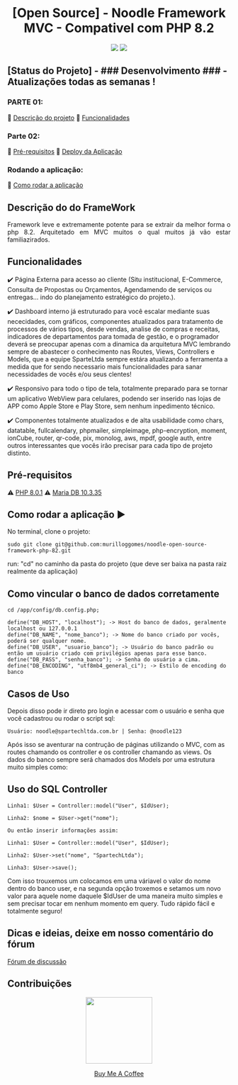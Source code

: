 <h1 style="text-align: -webkit-center !important;text-align-last: center !important">[Open Source] - Noodle Framework MVC - Compativel com PHP 8.2</h1> 

<p align="center">
  <img src="http://img.shields.io/static/v1?label=License&message=MIT&color=green&style=for-the-badge"/>
   <img src="http://img.shields.io/static/v1?label=STATUS&message=Desenvolvimento&color=GREY&style=for-the-badge"/>
</p>

<h2>[Status do Projeto] - ### Desenvolvimento ### - Atualizações todas as semanas !</h2>
      

### PARTE 01: 
:small_blue_diamond: [Descrição do projeto](#descrição-do-projeto)
:small_blue_diamond: [Funcionalidades](#funcionalidades) 
### Parte 02:
:small_blue_diamond: [Pré-requisitos](#pré-requisitos)
:small_blue_diamond: [Deploy da Aplicação](#deploy-da-aplicação-dash)
### Rodando a aplicação:
:small_blue_diamond: [Como rodar a aplicação](#como-rodar-a-aplicação-arrow_forward)


## Descrição do do FrameWork 

<p align="justify">
  Framework leve e extremamente potente para se extrair da melhor forma o php 8.2. Arquitetado em MVC muitos o qual muitos já vão estar familiazirados. 
</p>

## Funcionalidades

:heavy_check_mark: Página Externa para acesso ao cliente (Situ institucional, E-Commerce, Consulta de Propostas ou Orçamentos, Agendamendo de serviços ou entregas... indo do planejamento estratégico do projeto.).  

:heavy_check_mark: Dashboard interno já estruturado para você escalar mediante suas nececidades, com gráficos, componentes atualizados para tratamento de processos de vários tipos, desde vendas, analise de compras e receitas, indicadores de departamentos para tomada de gestão, e o programador deverá se preocupar apenas com a dinamica da arquitetura MVC lembrando sempre de abastecer o conhecimento nas Routes, Views, Controllers e Models, que a equipe SparteLtda sempre estára atualizando a ferramenta a medida que for sendo necessario mais funcionalidades para sanar necessidades de vocês e/ou seus clentes!

:heavy_check_mark: Responsivo para todo o tipo de tela, totalmente preparado para se tornar um aplicativo WebView para celulares, podendo ser inserido nas lojas de APP como Apple Store e Play Store, sem nenhum inpedimento técnico.  

:heavy_check_mark: Componentes totalmente atualizados e de alta usabilidade como chars, datatable, fullcalendary, phpmailer, simpleimage, php-encryption, moment, ionCube, router, qr-code, pix, monolog, aws, mpdf, google auth, entre outros interessantes que vocês irão precisar para cada tipo de projeto distinto.

## Pré-requisitos

:warning: [PHP 8.0.1](https://php.net/) 
:warning: [Maria DB 10.3.35](https://mariadb.org/)

## Como rodar a aplicação :arrow_forward:

No terminal, clone o projeto: 

```
sudo git clone git@github.com:murilloggomes/noodle-open-source-framework-php-82.git
```

run: "cd" no caminho da pasta do projeto (que deve ser baixa na pasta raiz realmente da aplicação)

## Como vincular o banco de dados corretamente
```
cd /app/config/db.config.php;
```
```
define("DB_HOST", "localhost"); -> Host do banco de dados, geralmente localhost ou 127.0.0.1
define("DB_NAME", "nome_banco"); -> Nome do banco criado por vocês, poderá ser qualquer nome.
define("DB_USER", "usuario_banco"); -> Usuário do banco padrão ou então um usuário criado com privilégios apenas para esse banco.
define("DB_PASS", "senha_banco"); -> Senha do usuário a cima.
define("DB_ENCODING", "utf8mb4_general_ci"); -> Estilo de encoding do banco 
```

## Casos de Uso

Depois disso pode ir direto pro login e acessar com o usuário e senha que você cadastrou ou rodar o script sql:
```
Usuário: noodle@spartechltda.com.br | Senha: @noodle123
```

Após isso se aventurar na contrução de páginas utilizando o MVC, com as routes chamando os controller e os controller chamando as views. Os dados do banco sempre será chamados dos Models por uma estrutura muito simples como:

## Uso do SQL Controller
```
Linha1: $User = Controller::model("User", $IdUser);
```
```
Linha2: $nome = $User->get("nome");
```
```
Ou então inserir informações assim:
```
```  
Linha1: $User = Controller::model("User", $IdUser);
``` 
```  
Linha2: $User->set("nome", "SpartechLtda");
```
```  
Linha3: $User->save();
``` 
Com isso trouxemos um colocamos em uma váriavel o valor do nome dentro do banco user, e na segunda opção troxemos e setamos um novo valor para aquele nome daquele $IdUser de uma maneira muito simples e sem precisar tocar em nenhum momento em query. Tudo rápido fácil e totalmente seguro!

## Dicas e ideias, deixe em nosso comentário do fórum
<a href="https://github.com/murilloggomes/noodle-framework-php/discussions/1">Fórum de discussão</a>

## Contribuições
<p align="center" style="position:block">
  <img src="https://user-images.githubusercontent.com/67968960/270708300-9df8faa5-07bb-471c-b242-9d0d9449623c.png" style="width:150px !important"></img>
</p> 
<p align="center">
  <a href="https://www.buymeacoffee.com/murilloggo">Buy Me A Coffee</a>
</p>
